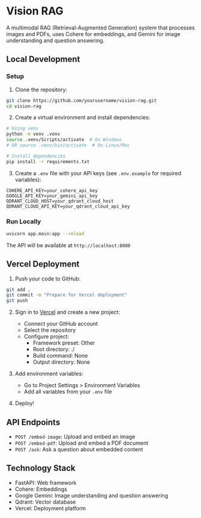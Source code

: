 # Vision RAG

A multimodal RAG (Retrieval-Augmented Generation) system that processes images and PDFs, uses Cohere for embeddings, and Gemini for image understanding and question answering.

## Local Development

### Setup

1. Clone the repository:
```bash
git clone https://github.com/yourusername/vision-rag.git
cd vision-rag
```

2. Create a virtual environment and install dependencies:
```bash
# Using venv
python -m venv .venv
source .venv/Scripts/activate  # On Windows
# OR source .venv/bin/activate  # On Linux/Mac

# Install dependencies
pip install -r requirements.txt
```

3. Create a `.env` file with your API keys (see `.env.example` for required variables):
```
COHERE_API_KEY=your_cohere_api_key
GOOGLE_API_KEY=your_gemini_api_key
QDRANT_CLOUD_HOST=your_qdrant_cloud_host
QDRANT_CLOUD_API_KEY=your_qdrant_cloud_api_key
```

### Run Locally

```bash
uvicorn app.main:app --reload
```

The API will be available at `http://localhost:8000`

## Vercel Deployment

1. Push your code to GitHub:
```bash
git add .
git commit -m "Prepare for Vercel deployment"
git push
```

2. Sign in to [Vercel](https://vercel.com) and create a new project:
   - Connect your GitHub account
   - Select the repository
   - Configure project:
     - Framework preset: Other
     - Root directory: ./
     - Build command: None
     - Output directory: None
   
3. Add environment variables:
   - Go to Project Settings > Environment Variables
   - Add all variables from your `.env` file
   
4. Deploy!

## API Endpoints

- `POST /embed-image`: Upload and embed an image
- `POST /embed-pdf`: Upload and embed a PDF document
- `POST /ask`: Ask a question about embedded content

## Technology Stack

- FastAPI: Web framework
- Cohere: Embeddings
- Google Gemini: Image understanding and question answering
- Qdrant: Vector database
- Vercel: Deployment platform